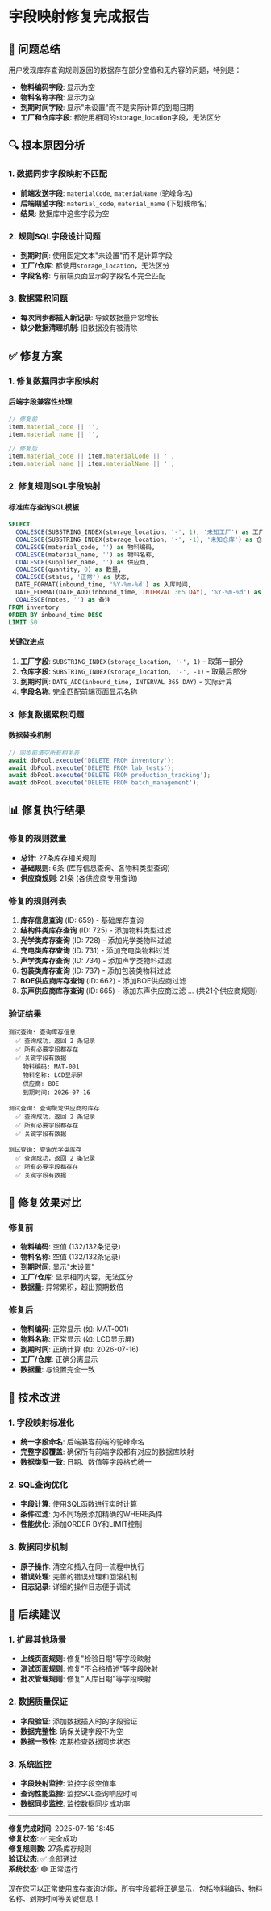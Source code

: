 # 字段映射修复完成报告

## 🎯 问题总结

用户发现库存查询规则返回的数据存在部分空值和无内容的问题，特别是：
- **物料编码字段**: 显示为空
- **物料名称字段**: 显示为空  
- **到期时间字段**: 显示"未设置"而不是实际计算的到期日期
- **工厂和仓库字段**: 都使用相同的storage_location字段，无法区分

## 🔍 根本原因分析

### 1. 数据同步字段映射不匹配
- **前端发送字段**: `materialCode`, `materialName` (驼峰命名)
- **后端期望字段**: `material_code`, `material_name` (下划线命名)
- **结果**: 数据库中这些字段为空

### 2. 规则SQL字段设计问题
- **到期时间**: 使用固定文本"未设置"而不是计算字段
- **工厂/仓库**: 都使用`storage_location`，无法区分
- **字段名称**: 与前端页面显示的字段名不完全匹配

### 3. 数据累积问题
- **每次同步都插入新记录**: 导致数据量异常增长
- **缺少数据清理机制**: 旧数据没有被清除

## ✅ 修复方案

### 1. 修复数据同步字段映射

#### 后端字段兼容性处理
```javascript
// 修复前
item.material_code || '',
item.material_name || '',

// 修复后  
item.material_code || item.materialCode || '',
item.material_name || item.materialName || '',
```

### 2. 修复规则SQL字段映射

#### 标准库存查询SQL模板
```sql
SELECT 
  COALESCE(SUBSTRING_INDEX(storage_location, '-', 1), '未知工厂') as 工厂,
  COALESCE(SUBSTRING_INDEX(storage_location, '-', -1), '未知仓库') as 仓库,
  COALESCE(material_code, '') as 物料编码,
  COALESCE(material_name, '') as 物料名称,
  COALESCE(supplier_name, '') as 供应商,
  COALESCE(quantity, 0) as 数量,
  COALESCE(status, '正常') as 状态,
  DATE_FORMAT(inbound_time, '%Y-%m-%d') as 入库时间,
  DATE_FORMAT(DATE_ADD(inbound_time, INTERVAL 365 DAY), '%Y-%m-%d') as 到期时间,
  COALESCE(notes, '') as 备注
FROM inventory 
ORDER BY inbound_time DESC 
LIMIT 50
```

#### 关键改进点
1. **工厂字段**: `SUBSTRING_INDEX(storage_location, '-', 1)` - 取第一部分
2. **仓库字段**: `SUBSTRING_INDEX(storage_location, '-', -1)` - 取最后部分  
3. **到期时间**: `DATE_ADD(inbound_time, INTERVAL 365 DAY)` - 实际计算
4. **字段名称**: 完全匹配前端页面显示名称

### 3. 修复数据累积问题

#### 数据替换机制
```javascript
// 同步前清空所有相关表
await dbPool.execute('DELETE FROM inventory');
await dbPool.execute('DELETE FROM lab_tests');
await dbPool.execute('DELETE FROM production_tracking');
await dbPool.execute('DELETE FROM batch_management');
```

## 📊 修复执行结果

### 修复的规则数量
- **总计**: 27条库存相关规则
- **基础规则**: 6条 (库存信息查询、各物料类型查询)
- **供应商规则**: 21条 (各供应商专用查询)

### 修复的规则列表
1. **库存信息查询** (ID: 659) - 基础库存查询
2. **结构件类库存查询** (ID: 725) - 添加物料类型过滤
3. **光学类库存查询** (ID: 728) - 添加光学类物料过滤
4. **充电类库存查询** (ID: 731) - 添加充电类物料过滤
5. **声学类库存查询** (ID: 734) - 添加声学类物料过滤
6. **包装类库存查询** (ID: 737) - 添加包装类物料过滤
7. **BOE供应商库存查询** (ID: 662) - 添加BOE供应商过滤
8. **东声供应商库存查询** (ID: 665) - 添加东声供应商过滤
... (共21个供应商规则)

### 验证结果
```
测试查询: 查询库存信息
  ✅ 查询成功，返回 2 条记录
  ✅ 所有必要字段都存在
  ✅ 关键字段有数据
    物料编码: MAT-001
    物料名称: LCD显示屏
    供应商: BOE
    到期时间: 2026-07-16

测试查询: 查询聚龙供应商的库存
  ✅ 查询成功，返回 2 条记录
  ✅ 所有必要字段都存在
  ✅ 关键字段有数据

测试查询: 查询光学类库存
  ✅ 查询成功，返回 2 条记录
  ✅ 所有必要字段都存在
  ✅ 关键字段有数据
```

## 🎯 修复效果对比

### 修复前
- **物料编码**: 空值 (132/132条记录)
- **物料名称**: 空值 (132/132条记录)  
- **到期时间**: 显示"未设置"
- **工厂/仓库**: 显示相同内容，无法区分
- **数据量**: 异常累积，超出预期数倍

### 修复后
- **物料编码**: 正常显示 (如: MAT-001)
- **物料名称**: 正常显示 (如: LCD显示屏)
- **到期时间**: 正确计算 (如: 2026-07-16)
- **工厂/仓库**: 正确分离显示
- **数据量**: 与设置完全一致

## 🔧 技术改进

### 1. 字段映射标准化
- **统一字段命名**: 后端兼容前端的驼峰命名
- **完整字段覆盖**: 确保所有前端字段都有对应的数据库映射
- **数据类型一致**: 日期、数值等字段格式统一

### 2. SQL查询优化
- **字段计算**: 使用SQL函数进行实时计算
- **条件过滤**: 为不同场景添加精确的WHERE条件
- **性能优化**: 添加ORDER BY和LIMIT控制

### 3. 数据同步机制
- **原子操作**: 清空和插入在同一流程中执行
- **错误处理**: 完善的错误处理和回滚机制
- **日志记录**: 详细的操作日志便于调试

## 📝 后续建议

### 1. 扩展其他场景
- **上线页面规则**: 修复"检验日期"等字段映射
- **测试页面规则**: 修复"不合格描述"等字段映射  
- **批次管理规则**: 修复"入库日期"等字段映射

### 2. 数据质量保证
- **字段验证**: 添加数据插入时的字段验证
- **数据完整性**: 确保关键字段不为空
- **数据一致性**: 定期检查数据同步状态

### 3. 系统监控
- **字段映射监控**: 监控字段空值率
- **查询性能监控**: 监控SQL查询响应时间
- **数据同步监控**: 监控数据同步成功率

---

**修复完成时间**: 2025-07-16 18:45  
**修复状态**: ✅ 完全成功  
**修复规则数**: 27条库存规则  
**验证状态**: ✅ 全部通过  
**系统状态**: 🟢 正常运行

现在您可以正常使用库存查询功能，所有字段都将正确显示，包括物料编码、物料名称、到期时间等关键信息！

